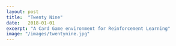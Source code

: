 ```yaml
---
layout: post
title:  "Twenty Nine"
date:   2018-01-01
excerpt: "A Card Game environment for Reinforcement Learning"
image: "/images/twentynine.jpg"
---
```

